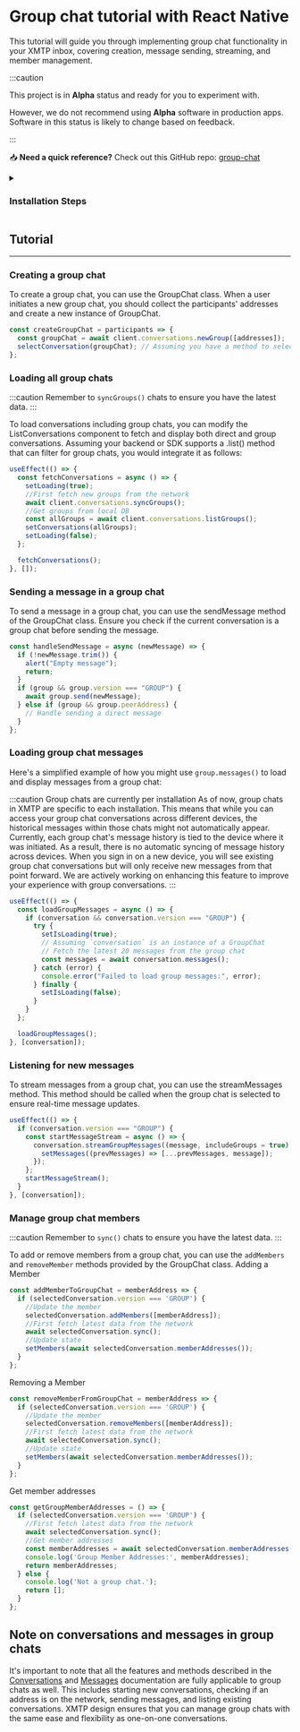 # Group chat tutorial with React Native

This tutorial will guide you through implementing group chat functionality in your XMTP inbox, covering creation, message sending, streaming, and member management.

:::caution

This project is in **Alpha** status and ready for you to experiment with.

However, we do not recommend using **Alpha** software in production apps. Software in this status is likely to change based on feedback.

:::

<div class=" rabbit  p-5 ">

📥 <b>Need a quick reference?</b> Check out this GitHub repo: <a href="https://github.com/fabriguespe/xmtp-rn-groupchats">group-chat</a>

</div>

<details>
<summary>

<h3>Installation Steps</h3></summary>

### Prerequisites

- Node.js
- npm or Yarn
- React Native CLI
- Xcode (for iOS)

### 1. Initialize react native project

If you haven't already created a React Native project, start by initializing one:

```bash
npx react-native init xmtprn
```

### 2. Install expo modules

Install the latest Expo modules:

```bash
npx install-expo-modules@latest
```

### 3. Install XMTP react native sdk

Install the XMTP React Native SDK using npm:

```bash
npm install @xmtp/react-native-sdk
```

### 4. Update podfile for ios

Update the Podfile to set the minimum iOS platform. Open the `Podfile` in your iOS directory and modify the platform line:

```ruby
platform :ios, '16.0'
```

### 5. Update xcode target

Ensure your Xcode project's target is updated to iOS 16.0 or higher.

### 6. Add Babel plugin

Install the Babel plugin required for the XMTP SDK:

```bash
npm add @babel/plugin-proposal-export-namespace-from
```

### 7. Configure babel

Update your Babel configuration. Open your `babel.config.js` and add the plugin:

```javascript
module.exports = {
  presets: ["module:@react-native/babel-preset"],
  plugins: ["@babel/plugin-proposal-export-namespace-from"],
};
```

### 8. Install ios pods

Navigate to the iOS directory and install the necessary pods:

```bash
cd ios && pod install && cd ..
```

### 9. Start the application

Finally, start your React Native application:

```bash
npm run ios
```

</details>

## Tutorial

---

### Creating a group chat

To create a group chat, you can use the GroupChat class. When a user initiates a new group chat, you should collect the participants' addresses and create a new instance of GroupChat.

```jsx
const createGroupChat = participants => {
  const groupChat = await client.conversations.newGroup([addresses]);
  selectConversation(groupChat); // Assuming you have a method to select the current conversation
};
```

### Loading all group chats

:::caution
Remember to `syncGroups()` chats to ensure you have the latest data.
:::

To load conversations including group chats, you can modify the ListConversations component to fetch and display both direct and group conversations. Assuming your backend or SDK supports a .list() method that can filter for group chats, you would integrate it as follows:

```jsx
useEffect(() => {
  const fetchConversations = async () => {
    setLoading(true);
    //First fetch new groups from the network
    await client.conversations.syncGroups();
    //Get groups from local DB
    const allGroups = await client.conversations.listGroups();
    setConversations(allGroups);
    setLoading(false);
  };

  fetchConversations();
}, []);
```

### Sending a message in a group chat

To send a message in a group chat, you can use the sendMessage method of the GroupChat class. Ensure you check if the current conversation is a group chat before sending the message.

```jsx
const handleSendMessage = async (newMessage) => {
  if (!newMessage.trim()) {
    alert("Empty message");
    return;
  }
  if (group && group.version === "GROUP") {
    await group.send(newMessage);
  } else if (group && group.peerAddress) {
    // Handle sending a direct message
  }
};
```

### Loading group chat messages

Here's a simplified example of how you might use `group.messages()` to load and display messages from a group chat:

:::caution Group chats are currently per installation
As of now, group chats in XMTP are specific to each installation. This means that while you can access your group chat conversations across different devices, the historical messages within those chats might not automatically appear. Currently, each group chat's message history is tied to the device where it was initiated. As a result, there is no automatic syncing of message history across devices. When you sign in on a new device, you will see existing group chat conversations but will only receive new messages from that point forward. We are actively working on enhancing this feature to improve your experience with group conversations.
:::

```jsx
useEffect(() => {
  const loadGroupMessages = async () => {
    if (conversation && conversation.version === "GROUP") {
      try {
        setIsLoading(true);
        // Assuming `conversation` is an instance of a GroupChat
        // Fetch the latest 20 messages from the group chat
        const messages = await conversation.messages();
      } catch (error) {
        console.error("Failed to load group messages:", error);
      } finally {
        setIsLoading(false);
      }
    }
  };

  loadGroupMessages();
}, [conversation]);
```

### Listening for new messages

To stream messages from a group chat, you can use the streamMessages method. This method should be called when the group chat is selected to ensure real-time message updates.

```jsx
useEffect(() => {
  if (conversation.version === "GROUP") {
    const startMessageStream = async () => {
      conversation.streamGroupMessages((message, includeGroups = true) => {
        setMessages((prevMessages) => [...prevMessages, message]);
      });
    };
    startMessageStream();
  }
}, [conversation]);
```

### Manage group chat members

:::caution
Remember to `sync()` chats to ensure you have the latest data.
:::

To add or remove members from a group chat, you can use the `addMembers` and `removeMember` methods provided by the GroupChat class.
Adding a Member

```jsx
const addMemberToGroupChat = memberAddress => {
  if (selectedConversation.version === 'GROUP') {
    //Update the member
    selectedConversation.addMembers([memberAddress]);
    //First fetch latest data from the network
    await selectedConversation.sync();
    //Update state
    setMembers(await selectedConversation.memberAddresses());
  }
};
```

Removing a Member

```jsx
const removeMemberFromGroupChat = memberAddress => {
  if (selectedConversation.version === 'GROUP') {
    //Update the member
    selectedConversation.removeMembers([memberAddress]);
    //First fetch latest data from the network
    await selectedConversation.sync();
    //Update state
    setMembers(await selectedConversation.memberAddresses());
  }
};
```

Get member addresses

```jsx
const getGroupMemberAddresses = () => {
  if (selectedConversation.version === 'GROUP') {
    //First fetch latest data from the network
    await selectedConversation.sync();
    //Get member addresses
    const memberAddresses = await selectedConversation.memberAddresses();
    console.log('Group Member Addresses:', memberAddresses);
    return memberAddresses;
  } else {
    console.log('Not a group chat.');
    return [];
  }
};
```

## Note on conversations and messages in group chats

It's important to note that all the features and methods described in the [Conversations](/docs/build/conversations.md) and [Messages](/docs/build/messages/messages.md) documentation are fully applicable to group chats as well. This includes starting new conversations, checking if an address is on the network, sending messages, and listing existing conversations. XMTP design ensures that you can manage group chats with the same ease and flexibility as one-on-one conversations.
